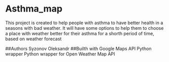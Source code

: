 # Asthma_map
This project is created to help people with asthma to have better health in a seasons with bad weather. 
It will have some options to help them to choose a place with weather better for their asthma for a shorth period of time, 
based on weather forecast

##Authors 
Syzonov Oleksandr
##Builth with
Google Maps API Python wrapper
Python wrapper for Open Weather Map API
